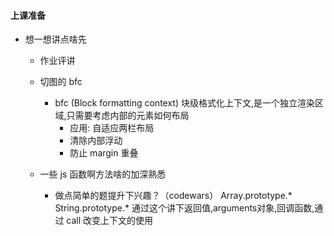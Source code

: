 #### 上课准备

+   想一想讲点啥先
    
    +   作业评讲
    
    +   切图的 bfc
        +   bfc (Block formatting context) 块级格式化上下文,是一个独立渲染区域,只需要考虑内部的元素如何布局
            +   应用: 自适应两栏布局
            +   清除内部浮动
            +   防止 margin 重叠
    
    +   一些 js 函数啊方法啥的加深熟悉
        +   做点简单的题提升下兴趣？（codewars）
            Array.prototype.*
            String.prototype.*
            通过这个讲下返回值,arguments对象,回调函数,通过 call 改变上下文的使用